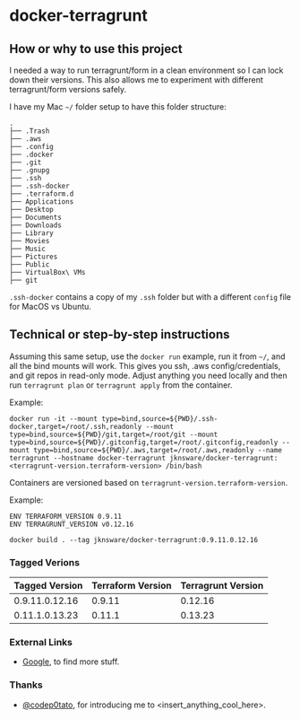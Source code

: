 # docker-terragrunt 


## How or why to use this project

I needed a way to run terragrunt/form in a clean environment so I can lock down their versions. This also allows me to experiment with different terragrunt/form versions safely.

I have my Mac `~/` folder setup to have this folder structure:

```
.
├── .Trash
├── .aws
├── .config
├── .docker
├── .git
├── .gnupg
├── .ssh
├── .ssh-docker
├── .terraform.d
├── Applications
├── Desktop
├── Documents
├── Downloads
├── Library
├── Movies
├── Music
├── Pictures
├── Public
├── VirtualBox\ VMs
├── git
```

`.ssh-docker` contains a copy of my `.ssh` folder but with a different `config` file for MacOS vs Ubuntu.


## Technical or step-by-step instructions

Assuming this same setup, use the `docker run` example, run it from `~/`, and all the bind mounts will work. This gives you ssh, .aws config/credentials, and git repos in read-only mode. Adjust anything you need locally and then run `terragrunt plan` or `terragrunt apply` from the container.


Example:

```
docker run -it --mount type=bind,source=${PWD}/.ssh-docker,target=/root/.ssh,readonly --mount type=bind,source=${PWD}/git,target=/root/git --mount type=bind,source=${PWD}/.gitconfig,target=/root/.gitconfig,readonly --mount type=bind,source=${PWD}/.aws,target=/root/.aws,readonly --name terragrunt --hostname docker-terragrunt jknsware/docker-terragrunt:<terragrunt-version.terraform-version> /bin/bash
```

Containers are versioned based on `terragrunt-version.terraform-version`.

Example:

```
ENV TERRAFORM_VERSION 0.9.11
ENV TERRAGRUNT_VERSION v0.12.16

docker build . --tag jknsware/docker-terragrunt:0.9.11.0.12.16
```


### Tagged Verions

|Tagged Version|Terraform Version|Terragrunt Version|
|--------------|------------------|-----------------|
|0.9.11.0.12.16|0.9.11|0.12.16|
|0.11.1.0.13.23|0.11.1|0.13.23|

### External Links

- [Google](https://www.google.com), to find more stuff.


### Thanks

- [@codep0tato](https://github.com/codep0tato), for introducing me to <insert_anything_cool_here>. 
